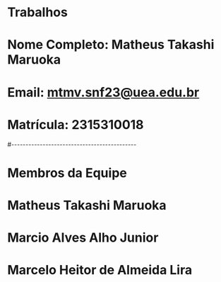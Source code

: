 # Trabalhos
# Nome Completo: Matheus Takashi Maruoka 
# Email: mtmv.snf23@uea.edu.br
# Matrícula: 2315310018
#--------------------------------------------
# Membros da Equipe
# Matheus Takashi Maruoka
# Marcio Alves Alho Junior
# Marcelo Heitor de Almeida Lira
